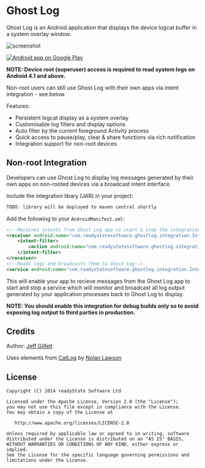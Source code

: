 Ghost Log
=========

Ghost Log is an Android application that displays the device logcat buffer in a system overlay window.

![screenshot](https://raw.github.com/jgilfelt/GhostLog/master/screens.png "screenshot")

<a href="https://play.google.com/store/apps/details?id=com.readystatesoftware.ghostlog">
  <img alt="Android app on Google Play"
       src="https://developer.android.com/images/brand/en_app_rgb_wo_60.png" />
</a>

**NOTE: Device root (superuser) access is required to read system logs on Android 4.1 and above.**

Non-root users can still use Ghost Log with their own apps via intent integration - see below.

Features:

* Persistent logcat display as a system overlay
* Customisable log filters and display options
* Auto filter by the current foreground Activity process
* Quick access to pause/play, clear & share functions via rich notification
* Integration support for non-root devices


Non-root Integration
--------------------

Developers can use Ghost Log to display log messages generated by their own apps on non-rooted devices via a broadcast intent interface.

Include the integration libary (JAR) in your project:

```groovy
TODO: library will be deployed to maven central shortly
```

Add the following to your `AndroidManifest.xml`:

```xml
<!--Receives intents from Ghost Log app to start & stop the integration service-->
<receiver android:name="com.readystatesoftware.ghostlog.integration.IntegrationReceiver" >
    <intent-filter>
        <action android:name="com.readystatesoftware.ghostlog.integration.COMMAND" />
    </intent-filter>
</receiver>
<!--Reads logs and broadcasts them to Ghost Log-->
<service android:name="com.readystatesoftware.ghostlog.integration.IntegrationService" />
```

This will enable your app to recieve messages from the Ghost Log app to start and stop a service which will monitor and broadcast all log output generated by your application processes back to Ghost Log to display.

**NOTE: You should enable this integration for debug builds only so to avoid exposing log output to third parties in production.**


Credits
-------

Author: [Jeff Gilfelt](https://github.com/jgilfelt)

Uses elements from [CatLog](https://github.com/nolanlawson/Catlog) by [Nolan Lawson](https://github.com/nolanlawson)

License
-------

    Copyright (C) 2014 readyState Software Ltd

    Licensed under the Apache License, Version 2.0 (the "License");
    you may not use this file except in compliance with the License.
    You may obtain a copy of the License at

       http://www.apache.org/licenses/LICENSE-2.0

    Unless required by applicable law or agreed to in writing, software
    distributed under the License is distributed on an "AS IS" BASIS,
    WITHOUT WARRANTIES OR CONDITIONS OF ANY KIND, either express or implied.
    See the License for the specific language governing permissions and
    limitations under the License.